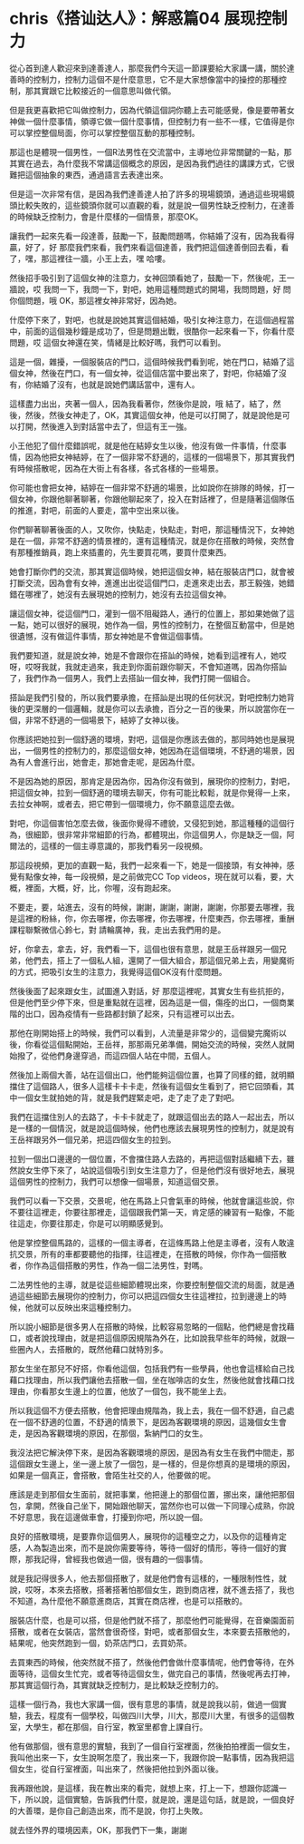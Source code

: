 # chris《搭讪达人》：解惑篇04 展现控制力

從心首到達人歡迎來到達善達人，那麼我們今天這一節課要給大家講一講，關於達善時的控制力，控制力這個不是什麼意思，它不是大家想像當中的操控的那種控制，那其實跟它比較接近的一個意思叫做代領。

但是我更喜歡把它叫做控制力，因為代領這個詞你聽上去可能感覺，像是要帶著女神做一個什麼事情，領導它做一個什麼事情，但控制力有一些不一樣，它值得是你可以掌控整個局面，你可以掌控整個互動的那種控制。

那這也是體現一個男性，一個R法男性在交流當中，主導地位非常關鍵的一點，那其實在過去，為什麼我不常講這個概念的原因，是因為我們過往的講課方式，它很難把這個抽象的東西，通過語言去表達出來。

但是這一次非常有信，是因為我們達善達人拍了許多的現場鏡頭，通過這些現場鏡頭比較失敗的，這些鏡頭你就可以直觀的看，就是說一個男性缺乏控制力，在達善的時候缺乏控制力，會是什麼樣的一個情景，那麼OK。

讓我們一起來先看一段達善，鼓勵一下，鼓勵問題嗎，你結婚了沒有，因為我看得贏，好了，好 那麼我們來看，我們來看這個達善，我們把這個達善倒回去看，看了，嘿，那這裡往一牆，小王上去，嘿 哈嘍。

然後招手吸引到了這個女神的注意力，女神回頭看她了，鼓勵一下，然後呢，王一牆說，哎 我問一下，我問一下，對吧，她用這種問題式的開場，我問問題，好 問你個問題，哦 OK，那這裡女神非常好，因為她。

什麼停下來了，對吧，也就是說她其實這個結婚，吸引女神注意力，在這個過程當中，前面的這個幾秒鐘是成功了，但是問題出戰，很酷你一起來看一下，你看什麼問題，哎 這個女神還在笑，情緒是比較好嗎，我們可以看到。

這是一個，雜擾，一個服裝店的門口，這個時候我們看到呢，她在門口，結婚了這個女神，然後在門口，有一個女神，從這個店當中要出來了，對吧，你結婚了沒有，你結婚了沒有，也就是說她們講話當中，還有人。

這樣盡力出出，夾著一個人，因為我看著你，然後你是說，哦 結了，結了，然後，然後，然後女神走了，OK，其實這個女神，他是可以打開了，就是說他是可以打開，然後進入到對話當中去了，但這有王一強。

小王他犯了個什麼錯誤呢，就是他在結婷女生以後，他沒有做一件事情，什麼事情，因為他把女神結婷，在了一個非常不舒適的，這樣的一個場景下，那其實我們有時候搭散呢，因為在大街上有各樣，各式各樣的一些場景。

你可能也會把女神，結婷在一個非常不舒適的場景，比如說你在排隊的時候，打一個女神，你跟他聊著聊著，你跟他聊起來了，投入在對話裡了，但是隨著這個隊伍的推進，對吧，前面的人要走，當中空出來以後。

你們聊著聊著後面的人，又吹你，快點走，快點走，對吧，那這種情況下，女神她是在一個，非常不舒適的情景裡的，還有這種情況，就是你在搭散的時候，突然會有那種推銷員，跑上來插畫的，先生要買花嗎，要買什麼東西。

她會打斷你們的交流，那其實這個時候，她把這個女神，結在服裝店門口，就會被打斷交流，因為會有女神，進進出出從這個門口，走進來走出去，那王毅強，她錯錯在哪裡了，她沒有去展現她的控制力，她沒有去拉這個女神。

讓這個女神，從這個門口，灌到一個不阻礙路人，通行的位置上，那如果她做了這一點，她可以很好的展現，她作為一個，男性的控制力，在整個互動當中，但是她很遺憾，沒有做這件事情，那女神她是不會做這個事情。

我們要知道，就是說女神，她是不會跟你在搭訕的時候，她看到這裡有人，她哎呀，哎呀我就，我就走過來，我走到你面前跟你聊天，不會知道嗎，因為你搭訕了，我們作為一個男人，我們上去搭訕一個女神，我們打開一個組合。

搭訕是我們引發的，所以我們要承擔，在搭訕是出現的任何狀況，對吧控制力她背後的更深層的一個邏輯，就是你可以去承擔，百分之一百的後果，所以說當你在一個，非常不舒適的一個場景下，結婷了女神以後。

你應該把她拉到一個舒適的環境，對吧，這個是你應該去做的，那同時她也是展現出，一個男性的控制力的，那麼這個女神，她因為在這個環境，不舒適的場景，因為有人會進行出，她會走，那她會走呢，是因為什麼。

不是因為她的原因，那肯定是因為你，因為你沒有做到，展現你的控制力，對吧，把這個女神，拉到一個舒適的環境去聊天，你有可能比較鬆，就是你覺得一上來，去拉女神啊，或者去，把它帶到一個環境力，你不願意這麼去做。

對吧，你這個害怕怎麼去做，後面你覺得不禮貌，又侵犯到她，那這種種的這個行為，很細節，很非常非常細節的行為，都體現出，你這個男人，你是缺乏一個，阿爾法的，這樣的一個主導意識的，那我們看另一段視頻。

那這段視頻，更加的直觀一點，我們一起來看一下，她是一個接頭，有女神神，感覺有點像女神，每一段視頻，是之前做完CC Top videos，現在就可以看，要，大概，裡面，大概，好，比，你喔，沒有跑起來。

不要走，要，站進去，沒有的時候，謝謝，謝謝，謝謝，謝謝，你那要去哪裡，我是這裡的粉絲，你，你去哪裡，你去哪裡，你去哪裡，什麼東西，你去哪裡，重酬課程聯繫微信心鈴七，對 請輪廣神，我，走出去我們用的是。

好，你拿去，拿去，好，我們看一下，這個也很有意思，就是王岳祥跟另一個兄弟，他們去，搭上了一個私人組，還開了一個大組合，那這個兄弟上去，用變魔術的方式，把吸引女生的注意力，我覺得這個OK沒有什麼問題。

然後後面了起來跟女生，試圖進入對話，好 那麼這裡呢，其實女生有些抗拒的，但是他們至少停下來，但是重點就在這裡，因為這是一個，傷痊的出口，一個商業階的出口，因為疫情有一些路都封鎖了起來，只有這裡可以出去。

那他在剛開始搭上的時候，我們可以看到，人流量是非常少的，這個變完魔術以後，你看從這個點開始，王岳祥，那那兩兄弟準備，開始交流的時候，突然人就開始撥了，從他們身邊穿過，而這四個人站在中間，五個人。

然後加上兩個大善，站在這個出口，他們能夠這個位置，也算了同樣的錯，就明顯擋住了這個路人，很多人這樣卡卡卡走，然後有這個女生看到了，把它回頭看，其中一個女生就拍她的背，就是我們趕緊走吧，走了走了走了對吧。

我們在這擋住別人的去路了，卡卡卡就走了，就跟這個出去的路人一起出去，所以是一樣的一個情況，就是說這個時候，他們也應該去展現男性的控制力，就是說有王岳祥跟另外一個兄弟，把這四個女生的拉到。

拉到一個出口邊邊的一個位置，不會擋住路人去路的，再把這個對話繼續下去，雖然說女生停下來了，站說這個吸引到女生注意力了，但是他們沒有很好地去，展現這個男性的控制力，我們可以想像一個場景，知道這個交景。

我們可以看一下交景，交景呢，他在馬路上只會氣車的時候，他就會讓這些說，你不要往這裡走，你要往那裡走，這個跟我們第一天，肯定感的練習有一點像，不能往這走，你要往那走，你是可以明顯感覺到。

他是掌控整個馬路的，這樣的一個主導者，在這條馬路上他是主導者，沒有人敢違抗交景，所有的車都要聽他的指揮，往這裡走，在搭散的時候，你作為一個搭散者，你作為這個搭散的男性，作為一個二法男性，對嗎。

二法男性他的主導，就是從這些細節體現出來，你要控制整個交流的局面，就是通過這些細節去展現你的控制力，你可以把這四個女生往這裡拉，拉到邊邊上的時候，他就可以反映出來這種控制力。

所以說小細節是很多男人在搭散的時候，比較容易忽略的一個點，他們總是會找藉口，或者說找理由，就是把這個原因規階為外在，比如說我早些年的時候，就跟一些圈內人，去搭散的，既然他藉口就特別多。

那女生坐在那兒不好搭，你看他這個，包括我們有一些學員，他也會這樣給自己找藉口找理由，所以我們讓他去搭散一個，坐在咖啡店的女生，然後他就會找藉口找理由，你看那女生邊上的位置，他放了一個包，我不能坐上去。

所以我這個不方便去搭散，他會把理由規階為，我上去，我在一個不舒適，自己處在一個不舒適的位置，不舒適的情景下，是因為客觀環境的原因，這幾個女生會走，是因為客觀環境的原因，在那個，紮納門口的女生。

我沒法把它解決停下來，是因為客觀環境的原因，是因為有女生在我們中間走，那這個跟女生邊上，坐一邊上放了一個包，是一樣的，但是你想真的是環境的原因，如果是一個真正，會搭散，會陌生社交的人，他要做的呢。

應該是走到那個女生面前，就把事業，他把邊上的那個位置，挪出來，讓他把那個包，拿開，然後自己坐下，開始跟他聊天，當然你也可以做一下同理心成熟，你說不好意思，我在這邊做車會，打擾到你吧，所以說一個。

良好的搭散環境，是要靠你這個男人，展現你的這種空之力，以及你的這種肯定感，人為製造出來，而不是說你需要等待，等待一個好的情形，等待一個好的實際，那我記得，曾經我也做過一個，很有趣的一個事情。

就是我記得很多人，他去那個搭散了，就是他們會有這樣的，一種限制性性，就說，哎呀，本來去搭散，搭著搭著怕那個女生，跑到商店裡，就不進去搭了，我也不知道，為什麼他不願意進商店，其實在商店裡，也是可以搭散的。

服裝店什麼，也是可以搭，但是他們就不搭了，那麼他們可能覺得，在音樂園面前搭散，或者在女裝店，當然會很奇怪，對吧，或者那個女生，本來要去搭散他的，結果呢，他突然跑到一個，奶茶店門口，去買奶茶。

去買東西的時候，他突然就不搭了，然後他們會做什麼事情呢，他們會等待，在外面等待，這個女生忙完，或者等待這個女生，做完自己的事情，然後呢再去打神，那其實這個行為，其實就缺乏控制力，是比較缺乏控制力的。

這樣一個行為，我也大家講一個，很有意思的事情，就是說我以前，做過一個實驗，我去，程度有一個學校，叫做四川大學，川大，那麼川大里，有很多的這個教室，大學生，都在那個，自行室，教室里都會上課自行。

他有做那個，很有意思的實驗，我到了一個自行室裡面，然後拍拍裡面一個女生，我叫他出來一下，女生說啊怎麼了，我出來一下，我跟你說一點事情，因為我把這個女生，從自行室裡面，叫出來了，然後把他拉到外面以後。

我再跟他說，是這樣，我在教出來的看完，就想上來，打上一下，想跟你認識一下，所以說，這個實驗，告訴我們什麼，就是說，還是這句話，就是說，一個良好的大善環，是你自己創造出來，而不是說，你打上失敗。

就去怪外界的環境因素，OK，那我們下一集，謝謝